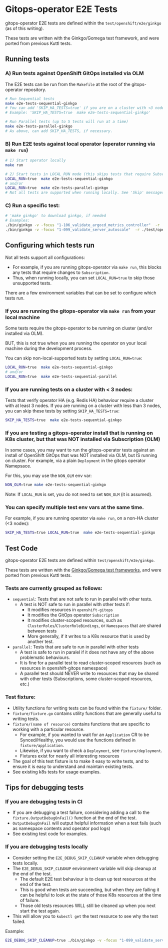 # Gitops-operator E2E Tests

gitops-operator E2E tests are defined within the `test/openshift/e2e/ginkgo` (as of this writing).

These tests are written with the Ginkgo/Gomega test framework, and were ported from previous Kuttl tests.

## Running tests

### A) Run tests against OpenShift GitOps installed via OLM

The E2E tests can be run from the `Makefile` at the root of the gitops-operator repository.

```bash
# Run Sequential tests
make e2e-tests-sequential-ginkgo
# You can add 'SKIP_HA_TESTS=true' if you are on a cluster with <3 nodes
# Example: 'SKIP_HA_TESTS=true  make e2e-tests-sequential-ginkgo'

# Run Parallel tests (up to 5 tests will run at a time)
make e2e-tests-parallel-ginkgo
# As above, can add SKIP_HA_TESTS, if necessary.
```

### B) Run E2E tests against local operator (operator running via `make run`)

```bash
# 1) Start operator locally
make run 

# 2) Start tests in LOCAL_RUN mode (this skips tests that require Subscription or CSVs)
LOCAL_RUN=true  make e2e-tests-sequential-ginkgo
# and/or
LOCAL_RUN=true  make e2e-tests-parallel-ginkgo
# Not all tests are supported when running locally. See 'Skip' messages for details.
```

### C) Run a specific test:

```bash
# 'make ginkgo' to download ginkgo, if needed
# Examples:
./bin/ginkgo -v -focus "1-106_validate_argocd_metrics_controller"  -r ./test/openshift/e2e/ginkgo/sequential
./bin/ginkgo -v -focus "1-099_validate_server_autoscale"  -r ./test/openshift/e2e/ginkgo/parallel
```

## Configuring which tests run

Not all tests support all configurations:
* For example, if you are running gitops-operator via `make run`, this blocks any tests that require changes to `Subscription`. 
* Thus, when running locally, you can set `LOCAL_RUN=true` to skip those unsupported tests.

There are a few environment variables that can be set to configure which tests run. 


### If you are running the gitops-operator via `make run` from your local machine

Some tests require the gitops-operator to be running on cluster (and/or installed via OLM). 

BUT, this is not true when you are running the operator on your local machine during the development process.

You can skip non-local-supported tests by setting `LOCAL_RUN=true`:
```bash
LOCAL_RUN=true  make e2e-tests-sequential-ginkgo
# and/or
LOCAL_RUN=true  make e2e-tests-sequential-parallel
```


### If you are running tests on a cluster with < 3 nodes:

Tests that verify operator HA (e.g. Redis HA) behaviour require a cluster with at least 3 nodes. If you are running on a cluster with less than 3 nodes, you can skip these tests by setting `SKIP_HA_TESTS=true`:
```bash
SKIP_HA_TESTS=true  make e2e-tests-sequential-ginkgo
```

### If you are testing a gitops-operator install that is running on K8s cluster, but that was NOT installed via Subscription (OLM)

In some cases, you may want to run the gitops-operator tests against an install of OpenShift GitOps that was NOT installed via OLM, but IS running on cluster. For example, via a plain `Deployment` in the gitops operator Namepsace.

For this, you may use the `NON_OLM` env var:
```bash
NON_OLM=true make e2e-tests-sequential-ginkgo
```

Note: If `LOCAL_RUN` is set, you do not need to set `NON_OLM` (it is assumed).


### You can specify multiple test env vars at the same time.

For example, if you are running operator via `make run`, on a non-HA cluster (<3 nodes):
```bash
SKIP_HA_TESTS=true LOCAL_RUN=true  make e2e-tests-sequential-ginkgo
```



## Test Code

gitops-operator E2E tests are defined within `test/openshift/e2e/ginkgo`.

These tests are written with the [Ginkgo/Gomega test frameworks](https://github.com/onsi/ginkgo), and were ported from previous Kuttl tests.

### Tests are currently grouped as follows:
- `sequential`: Tests that are not safe to run in parallel with other tests.
    - A test is NOT safe to run in parallel with other tests if:
        - It modifies resources in `openshift-gitops`
        - It modifies the GitOps operator `Subscription`
        - It modifies cluster-scoped resources, such as `ClusterRoles`/`ClusterRoleBindings`, or `Namespaces` that are shared between tests
        - More generally, if it writes to a K8s resource that is used by another test.
- `parallel`: Tests that are safe to run in parallel with other tests
    - A test is safe to run in paralel if it does not have any of the above problematic behaviours. 
    - It is fine for a parallel test to read cluster-scoped resources (such as resources in openshift-gitops namespace)
    - A parallel test should NEVER write to resources that may be shared with other tests (Subscriptions, some cluster-scoped resources, etc.)



### Test fixture:
- Utility functions for writing tests can be found within the `fixture/` folder.
- `fixture/fixture.go` contains utility functions that are generally useful to writing tests.
- `fixture/(name of resource)` contains functions that are specific to working with a particular resource.
    - For example, if you wanted to wait for an `Application` CR to be Synced/Healthy, you would use the functions defined in `fixture/application`.
    - Likewise, if you want to check a `Deployment`, see `fixture/deployment`.
    - Fixtures exist for nearly all interesting resources
- The goal of this test fixture is to make it easy to write tests, and to ensure it is easy to understand and maintain existing tests.
- See existing k8s tests for usage examples.

## Tips for debugging tests

### If you are debugging tests in CI
- If you are debugging a test failure, considering adding a call to the `fixture.OutputDebugOnFail()` function at the end of the test.
- `OutputDebugOnFail` will output helpful information when a test fails (such as namespace contents and operator pod logs)
- See existing test code for examples.


### If you are debugging tests locally
- Consider setting the `E2E_DEBUG_SKIP_CLEANUP` variable when debugging tests locally.
- The `E2E_DEBUG_SKIP_CLEANUP` environment variable will skip cleanup at the end of the test. 
    - The default E2E test behaviour is to clean up test resources at the end of the test. 
    - This is good when tests are succeeding, but when they are failing it can be helpful to look at the state of those K8s resources at the time of failure.
    - Those old tests resources WILL still be cleaned up when you next start the test again.
- This will allow you to `kubectl get` the test resource to see why the test failed. 

Example:
```bash
E2E_DEBUG_SKIP_CLEANUP=true ./bin/ginkgo -v -focus "1-099_validate_server_autoscale"  -r ./test/openshift/e2e/ginkgo/parallel
```

